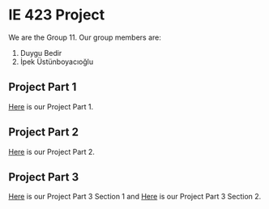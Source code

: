 # IE 423 Project

We are the Group 11. Our group members are:
1. Duygu Bedir
2. İpek Üstünboyacıoğlu

## Project Part 1
[Here](IE%20423%20Group%2011.html) is our Project Part 1.

## Project Part 2
[Here](Project%20Part%202/IE%20423%20Project%20Part%202.html) is our Project Part 2.

## Project Part 3
[Here](Project%20Part%203/IE423%20Project%20Part%203-1.html) is our Project Part 3 Section 1 and 
[Here](Project%20Part%203/IE423%20Project%20Part%203-2.html) is our Project Part 3 Section 2.
